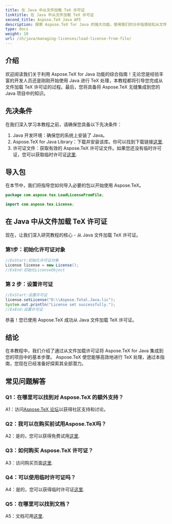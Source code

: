 ```yaml
---
title: 在 Java 中从文件加载 TeX 许可证
linktitle: 在 Java 中从文件加载 TeX 许可证
second_title: Aspose.TeX Java API
description: 探索 Aspose.TeX for Java 的强大功能。使用我们的分步指南轻松从文件加载 TeX 许可证。
type: docs
weight: 10
url: /zh/java/managing-licenses/load-license-from-file/
---
```

## 介绍

欢迎阅读我们关于利用 Aspose.TeX for Java 功能的综合指南！无论您是经验丰富的开发人员还是刚刚开始使用 Java 进行 TeX 处理，本教程都将引导您完成从文件加载 TeX 许可证的过程。最后，您将具备将 Aspose.TeX 无缝集成到您的 Java 项目中的知识。

## 先决条件

在我们深入学习本教程之前，请确保您具备以下先决条件：

1. Java 开发环境：确保您的系统上安装了 Java。
2.  Aspose.TeX for Java Library：下载并安装该库。你可以找到下载链接[这里](https://releases.aspose.com/tex/java/).
3. 许可证文件：获取有效的 Aspose.TeX 许可证文件。如果您还没有临时许可证，您可以获取临时许可证[这里](https://purchase.aspose.com/temporary-license/).

## 导入包

在本节中，我们将指导您如何导入必要的包以开始使用 Aspose.TeX。

```java
package com.aspose.tex.LoadLicenseFromFile;

import com.aspose.tex.License;
```

## 在 Java 中从文件加载 TeX 许可证

现在，让我们深入研究教程的核心 - 从 Java 文件加载 TeX 许可证。

### 第1步：初始化许可证对象

```java
//ExStart:初始化许可证对象
License license = new License();
//ExEnd:初始化LicenseObject
```

### 第 2 步：设置许可证

```java
//ExStart:设置许可证
license.setLicense("D:\\Aspose.Total.Java.lic");
System.out.println("License set successfully.");
//ExEnd:设置许可证
```

恭喜！您已使用 Aspose.TeX 成功从 Java 文件加载 TeX 许可证。

## 结论

在本教程中，我们介绍了通过从文件加载许可证将 Aspose.TeX for Java 集成到您的项目中的基本步骤。 Aspose.TeX 使您能够高效地进行 TeX 处理，通过本指南，您现在已经准备好探索其全部潜力。

## 常见问题解答

### Q1：在哪里可以找到对 Aspose.TeX 的额外支持？

 A1：访问[Aspose.TeX 论坛](https://forum.aspose.com/c/tex/47)以获得社区支持和讨论。

### Q2：我可以在购买前试用Aspose.TeX吗？

 A2：是的，您可以获得免费试用[这里](https://releases.aspose.com/).

### Q3：如何购买 Aspose.TeX 许可证？

 A3：访问购买页面[这里](https://purchase.aspose.com/buy).

### Q4：可以使用临时许可证吗？

 A4：是的，您可以获得临时许可证[这里](https://purchase.aspose.com/temporary-license/).

### Q5：在哪里可以找到文档？

 A5：文档可用[这里](https://reference.aspose.com/tex/java/).